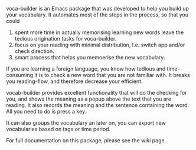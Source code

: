 voca-builder is an Emacs package that was developed to help you build
up your vocabulary. It automates most of the steps in the process, so
that you could 

1.  spent more time in actually memorising learning new
    words leave the tedious origination tasks for voca-builder.
2.  focus on your reading with minimal distribution, I.e. switch app
    and/or check direction.
3.  smart process that helps you memoerise the new vocabulary.

If you are learning a foreign language, you know how tedious and
time-consuming it is to check a new word that you are not familiar
with. It breaks you reading-flow, and therefore decrease your
efficient.

vocab-builder provides excellent functionality that will do the
checking for you, and shows the meaning as a popup above the text that
you are reading. It also records the meaning and the sentence
containing the word. All you need to do is press a key.

It can also groups the vocabulary an later on, you can export new
vocabularies based on tags or time period.

For full documentation on this package, please see the wiki page.
